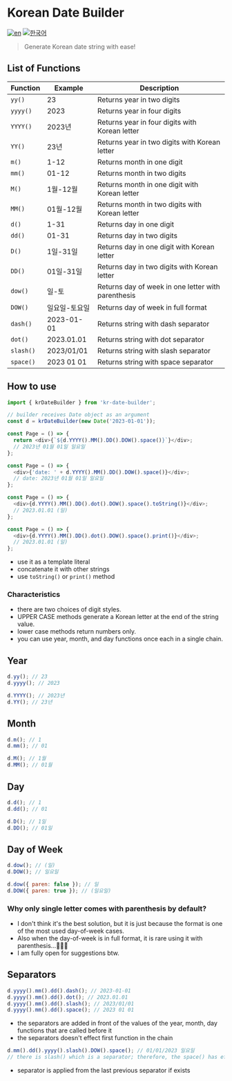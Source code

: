# Korean Date Builder

[![en](https://img.shields.io/badge/lang-EN-red.svg)](https://github.com/brandonwie/kr-date-buillder/blob/main/README.md)
[![한국어](https://img.shields.io/badge/lang-한국어-green.svg)](https://github.com/brandonwie/kr-date-buillder/blob/main/README.ko-kr.md)

> Generate Korean date string with ease!

## List of Functions

| Function  | Example       | Description                                        |
| --------- | ------------- | -------------------------------------------------- |
| `yy()`    | 23            | Returns year in two digits                         |
| `yyyy()`  | 2023          | Returns year in four digits                        |
| `YYYY()`  | 2023년        | Returns year in four digits with Korean letter     |
| `YY()`    | 23년          | Returns year in two digits with Korean letter      |
| `m()`     | 1-12          | Returns month in one digit                         |
| `mm()`    | 01-12         | Returns month in two digits                        |
| `M()`     | 1월-12월      | Returns month in one digit with Korean letter      |
| `MM()`    | 01월-12월     | Returns month in two digits with Korean letter     |
| `d()`     | 1-31          | Returns day in one digit                           |
| `dd()`    | 01-31         | Returns day in two digits                          |
| `D()`     | 1일-31일      | Returns day in one digit with Korean letter        |
| `DD()`    | 01일-31일     | Returns day in two digits with Korean letter       |
| `dow()`   | 일-토         | Returns day of week in one letter with parenthesis |
| `DOW()`   | 일요일-토요일 | Returns day of week in full format                 |
| `dash()`  | 2023-01-01    | Returns string with dash separator                 |
| `dot()`   | 2023.01.01    | Returns string with dot separator                  |
| `slash()` | 2023/01/01    | Returns string with slash separator                |
| `space()` | 2023 01 01    | Returns string with space separator                |

## How to use

```js
import { krDateBuilder } from 'kr-date-builder';

// builder receives Date object as an argument
const d = krDateBuilder(new Date('2023-01-01'));

const Page = () => {
  return <div>{`${d.YYYY().MM().DD().DOW().space()}`}</div>;
  // 2023년 01월 01일 일요일
};

const Page = () => {
  <div>{'date: ' + d.YYYY().MM().DD().DOW().space()}</div>;
  // date: 2023년 01월 01일 일요일
};

const Page = () => {
  <div>{d.YYYY().MM().DD().dot().DOW().space().toString()}</div>;
  // 2023.01.01 (일)
};

const Page = () => {
  <div>{d.YYYY().MM().DD().dot().DOW().space().print()}</div>;
  // 2023.01.01 (일)
};
```

- use it as a template literal
- concatenate it with other strings
- use `toString()` or `print()` method

### Characteristics

- there are two choices of digit styles.
- UPPER CASE methods generate a Korean letter at the end of the string value.
- lower case methods return numbers only.
- you can use year, month, and day functions once each in a single chain.

## Year

```js
d.yy(); // 23
d.yyyy(); // 2023
```

```js
d.YYYY(); // 2023년
d.YY(); // 23년
```

## Month

```js
d.m(); // 1
d.mm(); // 01
```

```js
d.M(); // 1월
d.MM(); // 01월
```

## Day

```js
d.d(); // 1
d.dd(); // 01
```

```js
d.D(); // 1일
d.DD(); // 01일
```

## Day of Week

```js
d.dow(); // (일)
d.DOW(); // 일요일
```

```js
d.dow({ paren: false }); // 일
d.DOW({ paren: true }); // (일요일)
```

### Why only single letter comes with parenthesis by default?

- I don't think it's the best solution, but it is just because the format is one of the most used day-of-week cases.
- Also when the day-of-week is in full format, it is rare using it with parenthesis...🤷🏻‍♂️
- I am fully open for suggestions btw.

## Separators

```js
d.yyyy().mm().dd().dash(); // 2023-01-01
d.yyyy().mm().dd().dot(); // 2023.01.01
d.yyyy().mm().dd().slash(); // 2023/01/01
d.yyyy().mm().dd().space(); // 2023 01 01
```

- the separators are added in front of the values of the year, month, day functions that are called before it
- the separators doesn't effect first function in the chain

```js
d.mm().dd().yyyy().slash().DOW().space(); // 01/01/2023 일요일
// there is slash() which is a separator; therefore, the space() has effect on the DOW() only
```

- separator is applied from the last previous separator if exists
